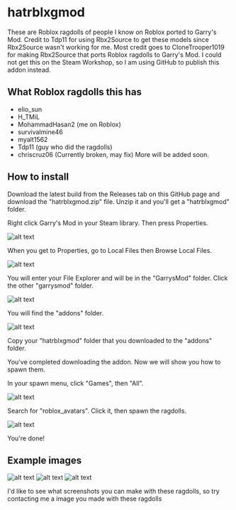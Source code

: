 # hatrblxgmod
These are Roblox ragdolls of people I know on Roblox ported to Garry's Mod. Credit to Tdp11 for using Rbx2Source to get these models since Rbx2Source wasn't working for me.
Most credit goes to CloneTrooper1019 for making Rbx2Source that ports Roblox ragdolls to Garry's Mod.
I could not get this on the Steam Workshop, so I am using GitHub to publish this addon instead.

## What Roblox ragdolls this has
- eIio_sun
- H_TMiL
- MohammadHasan2 (me on Roblox)
- survivalmine46
- myalt1562
- Tdp11 (guy who did the ragdolls)
- chriscruz06 (Currently broken, may fix)
More will be added soon.

## How to install
Download the latest build from the Releases tab on this GitHub page and download the "hatrblxgmod.zip" file. Unzip it and you'll get a "hatrblxgmod" folder.

Right click Garry's Mod in your Steam library. Then press Properties.

![alt text](gitimages/localfiles.png "image")

When you get to Properties, go to Local Files then Browse Local Files.

![alt text](gitimages/gmodfolder.png "image")

You will enter your File Explorer and will be in the "GarrysMod" folder. Click the other "garrysmod" folder.

![alt text](gitimages/addonsfolderopen.png "image")

You will find the "addons" folder.

![alt text](gitimages/hatfolder.png "image")

Copy your "hatrblxgmod" folder that you downloaded to the "addons" folder.

You've completed downloading the addon. Now we will show you how to spawn them.

In your spawn menu, click "Games", then "All".

![alt text](gitimages/hatfolder.png "image")

Search for "roblox_avatars". Click it, then spawn the ragdolls.

![alt text](gitimages/hatfolder.png "image")

You're done!

## Example images
![alt text](gitimages/roblox_friends.jpg "image")
![alt text](gitimages/roblox_npcs.jpg "image")
![alt text](gitimages/moh_chair.jpg "image")

I'd like to see what screenshots you can make with these ragdolls, so try contacting me a image you made with these ragdolls
